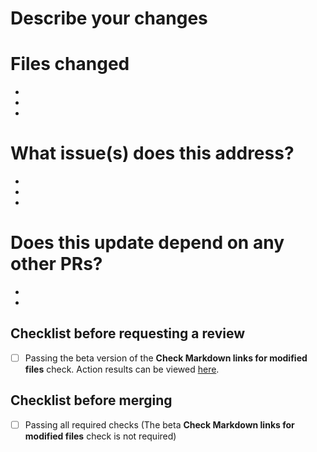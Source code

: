 # Describe your changes
<!-- 
In a few sentences, described the changes made here, and why the changes are being made
!-->


# Files changed
<!-- 
Add the paths of the files that are being updated in this PR
!-->
- <!-- EXAMPLE: docs/install/ipfs-companion.md !-->
- 
- 

# What issue(s) does this address?

<!-- 
Ideally, your PR should reference an open GitHub issue that it addresses. Add links to any issues that this PR addresses. 
!-->

- 
- 
- 

# Does this update depend on any other PRs?

<!-- 
Add links to any PRs that this PR depends on. For example, if this is a documentation update describing a new feature that imust be tested and merged before the documentation can be published, link to that PR here
!-->

- 
- 

## Checklist before requesting a review
- [ ] Passing the beta version of the **Check Markdown links for modified files** check. Action results can be viewed [here](https://github.com/ipfs/ipfs-docs/actions/workflows/action.yml).

## Checklist before merging
- [ ] Passing all required checks (The beta **Check Markdown links for modified files** check is not required)
